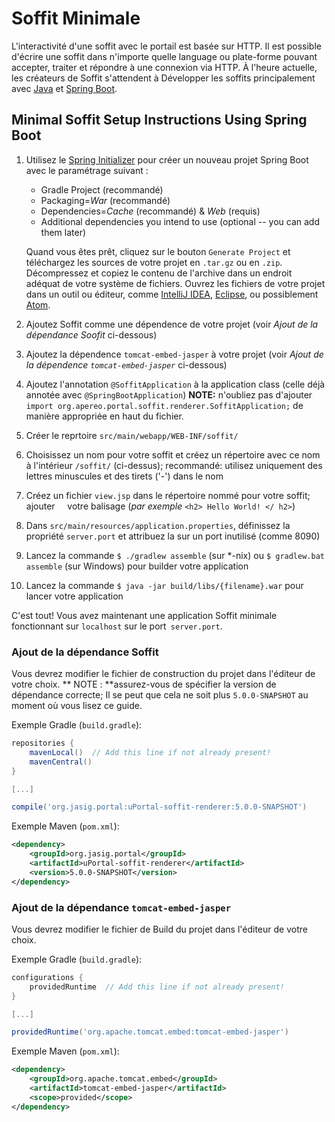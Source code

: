 # Soffit Minimale

L'interactivité d'une soffit avec le portail est basée sur HTTP. Il est possible d'écrire une
soffit dans n'importe quelle language ou plate-forme pouvant accepter, traiter et répondre à une
connexion via HTTP. À l'heure actuelle, les créateurs de Soffit s'attendent à
Développer les soffits principalement avec [Java][] et [Spring Boot][].

## Minimal Soffit Setup Instructions Using Spring Boot

1.  Utilisez le [Spring Initializer][] pour créer un nouveau projet Spring Boot avec le paramétrage suivant :

    * Gradle Project (recommandé)
    * Packaging=*War* (recommandé)
    * Dependencies=*Cache* (recommandé) & *Web* (requis)
    * Additional dependencies you intend to use (optional -- you can add them later)

    Quand vous êtes prêt, cliquez sur le bouton `Generate Project` et téléchargez les sources de votre projet en `.tar.gz` ou en `.zip`. 
    Décompressez et copiez le contenu de l'archive dans un endroit adéquat de votre système de fichiers. 
    Ouvrez les fichiers de votre projet dans un outil ou éditeur, comme [IntelliJ IDEA][],
    [Eclipse][], ou possiblement [Atom][].
2.  Ajoutez Soffit comme une dépendence de votre projet (voir _Ajout de la dépendance Soofit_ ci-dessous)
3.  Ajoutez la dépendence `tomcat-embed-jasper` à votre projet (voir _Ajout de la dépendence `tomcat-embed-jasper`_ ci-dessous)
4.  Ajoutez l'annotation `@SoffitApplication` à la application class (celle déjà annotée avec `@SpringBootApplication`) **NOTE:**  n'oubliez pas d'ajouter `import org.apereo.portal.soffit.renderer.SoffitApplication;` de manière appropriée en haut du fichier.
5.  Créer le reprtoire `src/main/webapp/WEB-INF/soffit/`
6.  Choisissez un nom pour votre soffit et créez un répertoire avec ce nom à l'intérieur
    `/soffit/` (ci-dessus); recommandé: utilisez uniquement des lettres minuscules et des tirets
    ('-') dans le nom
7.  Créez un fichier `view.jsp` dans le répertoire nommé pour votre soffit; ajouter
    votre balisage (_par exemple_ `<h2> Hello World! </ h2>`)
8.  Dans `src/main/resources/application.properties`, définissez la propriété `server.port`
    et attribuez la sur un port inutilisé (comme 8090)
9.  Lancez la commande `$ ./gradlew assemble` (sur \*-nix) ou `$ gradlew.bat assemble`
    (sur Windows) pour builder votre application
10. Lancez la commande `$ java -jar build/libs/{filename}.war` pour lancer votre
    application

C'est tout! Vous avez maintenant une application Soffit minimale fonctionnant sur
`localhost` sur le port` server.port`.

### Ajout de la dépendance Soffit

Vous devrez modifier le fichier de construction du projet dans l'éditeur de votre choix.
** NOTE : **assurez-vous de spécifier la version de dépendance correcte; Il se peut que cela ne soit
plus `5.0.0-SNAPSHOT` au moment où vous lisez ce guide.

Exemple Gradle (`build.gradle`):

``` gradle
repositories {
    mavenLocal()  // Add this line if not already present!
    mavenCentral()
}

[...]

compile('org.jasig.portal:uPortal-soffit-renderer:5.0.0-SNAPSHOT')
```

Exemple Maven (`pom.xml`):

``` xml
<dependency>
    <groupId>org.jasig.portal</groupId>
    <artifactId>uPortal-soffit-renderer</artifactId>
    <version>5.0.0-SNAPSHOT</version>
</dependency>
```

### Ajout de la dépendance `tomcat-embed-jasper`

Vous devrez modifier le fichier de Build du projet dans l'éditeur de votre choix.

Exemple Gradle (`build.gradle`):

``` gradle
configurations {
    providedRuntime  // Add this line if not already present!
}

[...]

providedRuntime('org.apache.tomcat.embed:tomcat-embed-jasper')
```

Exemple Maven (`pom.xml`):

``` xml
<dependency>
    <groupId>org.apache.tomcat.embed</groupId>
    <artifactId>tomcat-embed-jasper</artifactId>
    <scope>provided</scope>
</dependency>
```

[Java]: http://www.oracle.com/technetwork/java/index.html
[Spring Boot]: http://projects.spring.io/spring-boot/
[Spring Initializer]: https://start.spring.io/
[IntelliJ IDEA]: https://www.jetbrains.com/idea/
[Eclipse]: https://eclipse.org/ide/
[Atom]: https://atom.io/
